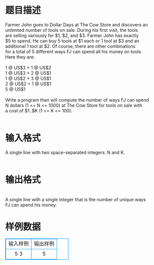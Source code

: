 # 

 
 # 题目描述 
<p>
Farmer John goes to Dollar Days at The Cow Store and discovers an<br>unlimited number of tools on sale. During his first visit, the tools<br>are selling variously for $1, $2, and $3. Farmer John has exactly<br>$5 to spend. He can buy 5 tools at $1 each or 1 tool at $3 and an<br>additional 1 tool at $2. Of course, there are other combinations<br>for a total of 5 different ways FJ can spend all his money on tools.<br>Here they are:<br><br>        1 @ US$3 + 1 @ US$2<br>        1 @ US$3 + 2 @ US$1<br>        1 @ US$2 + 3 @ US$1<br>        2 @ US$2 + 1 @ US$1<br>        5 @ US$1<br><br>Write a program than will compute the number of ways FJ can spend<br>N dollars (1 <= N <= 1000) at The Cow Store for tools on sale with<br>a cost of $1..$K (1 <= K <= 100).<br><br></p> 

 
 # 输入格式 
<p>
A single line with two space-separated integers: N and K.<br><br></p> 

 
 # 输出格式 
<p>
<br>A single line with a single integer that is the number of unique ways<br>FJ can spend his money.<br></p> 
# 样例数据
<style>
        table,table tr th, table tr td { border:1px solid #0094ff; }
        table { width: 200px; min-height: 25px; line-height: 25px; text-align: center; border-collapse: collapse;}   
    </style>
<table>
	<tr>
		<td>输入样例</td>
		<td>输出样例</td>
	</tr>
<tr><td>
5 3
</td><td>5</td></tr></table>
